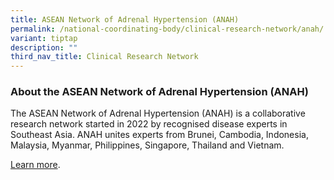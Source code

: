 ```yaml
---
title: ASEAN Network of Adrenal Hypertension (ANAH)
permalink: /national-coordinating-body/clinical-research-network/anah/
variant: tiptap
description: ""
third_nav_title: Clinical Research Network
---
```

<h3>About the ASEAN Network of Adrenal Hypertension (ANAH)</h3><p>The ASEAN Network of Adrenal Hypertension (ANAH) is a collaborative research network started in 2022 by recognised disease experts in Southeast Asia. ANAH unites experts from Brunei, Cambodia, Indonesia, Malaysia, Myanmar, Philippines, Singapore, Thailand and Vietnam.</p><p><a href="/national-coordinating-body/clinical-research-network/anah/" rel="noopener noreferrer nofollow" target="_blank">Learn more</a>.</p>